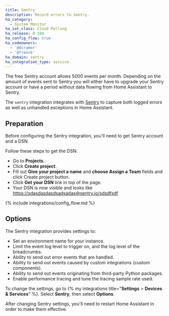 ```yaml
---
title: Sentry
description: Record errors to Sentry.
ha_category:
  - System Monitor
ha_iot_class: Cloud Polling
ha_release: 0.104
ha_config_flow: true
ha_codeowners:
  - '@dcramer'
  - '@frenck'
ha_domain: sentry
ha_integration_type: service
---
```


<div class='note warning'>
  
  The free Sentry account allows 5000 events per month. Depending on the amount of events sent to Sentry you will either have to upgrade your Sentry account or have a period without data flowing from Home Assistant to Sentry.
  
</div>

The `sentry` integration integrates with [Sentry](https://sentry.io/) to capture both logged errors as well as unhandled exceptions in Home Assistant.

## Preparation

Before configuring the Sentry integration, you'll need to get Sentry account and a DSN.

Follow these steps to get the DSN:

- Go to **Projects**.
- Click **Create project**.
- Fill out **Give your project a name** and **choose Assign a Team** fields and click Create project button.
- Click **Get your DSN** link in top of the page.
- Your DSN is now visible and looks like <https://sdasdasdasdsadsadas@sentry.io/sdsdfsdf>

{% include integrations/config_flow.md %}

## Options

The Sentry integration provides settings to:

- Set an environment name for your instance.
- Limit the event log level to trigger on, and the log level of the breadcrumbs.
- Ability to send out error events that are handled.
- Ability to send out events caused by custom integrations (custom components).
- Ability to send out events originating from third-party Python packages.
- Enable performance tracing and tune the tracing sample rate used.

To change the settings, go to {% my integrations title="**Settings** > **Devices & Services**" %}. Select **Sentry**, then select **Options**.

After changing Sentry settings, you'll need to restart Home Assistant in order to make them effective.
